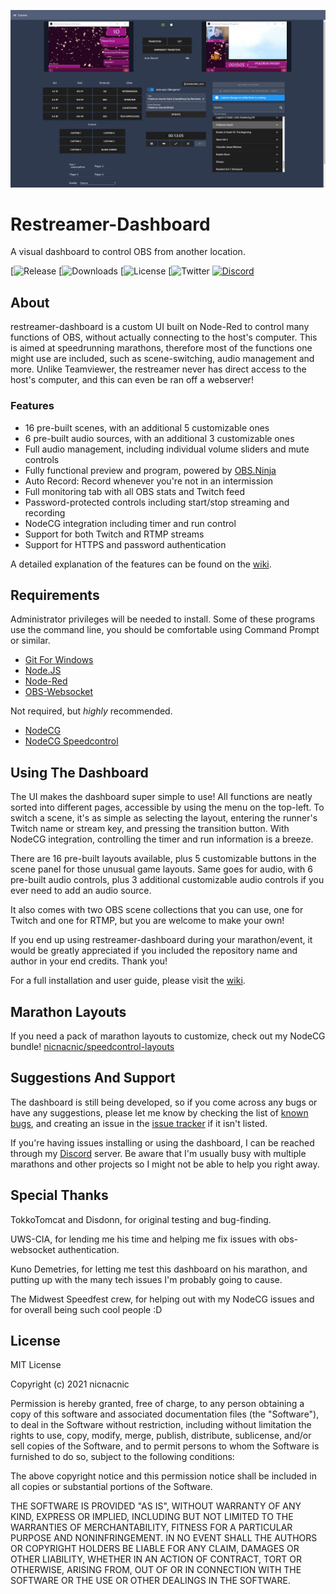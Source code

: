 ![](https://github.com/nicnacnic/restreamer-dashboard/blob/main/images/cover.png)

# Restreamer-Dashboard
A visual dashboard to control OBS from another location.

[![Release](https://img.shields.io/github/v/release/nicnacnic/restreamer-dashboard?label=Release)
[![Downloads](https://img.shields.io/github/downloads/nicnacnic/restreamer-dashboard/total?label=Downloads)
[![License](https://img.shields.io/github/license/nicnacnic/restreamer-dashboard?label=License)
[![Twitter](https://img.shields.io/twitter/follow/nicnacnic11?style=social)
[![Discord](https://img.shields.io/badge/-Join%20the%20Discord!-brightgreen?label=&logo=discord&logoColor=ffffff&color=7389D8&labelColor=6A7EC2)](https://discord.gg/A34Qpfe)

## About
restreamer-dashboard is a custom UI built on Node-Red to control many functions of OBS, without actually connecting to the host's computer. This is aimed at speedrunning marathons, therefore most of the functions one might use are included, such as scene-switching, audio management and more. Unlike Teamviewer, the restreamer never has direct access to the host's computer, and this can even be ran off a webserver!

### Features
- 16 pre-built scenes, with an additional 5 customizable ones
- 6 pre-built audio sources, with an additional 3 customizable ones
- Full audio management, including individual volume sliders and mute controls
- Fully functional preview and program, powered by [OBS.Ninja](https://obs.ninja/)
- Auto Record: Record whenever you're not in an intermission
- Full monitoring tab with all OBS stats and Twitch feed
- Password-protected controls including start/stop streaming and recording
- NodeCG integration including timer and run control
- Support for both Twitch and RTMP streams
- Support for HTTPS and password authentication

A detailed explanation of the features can be found on the [wiki](https://github.com/nicnacnic/restreamer-dashboard/wiki/Using-The-Dashboard).

## Requirements
Administrator privileges will be needed to install. Some of these programs use the command line, you should be comfortable using Command Prompt or similar.
- [Git For Windows](https://git-scm.com/downloads)
- [Node.JS](https://nodejs.org/en/)
- [Node-Red](https://nodered.org/docs/getting-started/local)
- [OBS-Websocket](https://github.com/Palakis/obs-websocket)

Not required, but _highly_ recommended.
- [NodeCG](https://github.com/nodecg/nodecg)
- [NodeCG Speedcontrol](https://github.com/speedcontrol/nodecg-speedcontrol)

## Using The Dashboard
The UI makes the dashboard super simple to use! All functions are neatly sorted into different pages, accessible by using the menu on the top-left.
To switch a scene, it's as simple as selecting the layout, entering the runner's Twitch name or stream key, and pressing the transition button. With NodeCG integration, controlling the timer and run information is a breeze. 

There are 16 pre-built layouts available, plus 5 customizable buttons in the scene panel for those unusual game layouts. Same goes for audio, with 6 pre-built audio controls, plus 3 additional customizable audio controls if you ever need to add an audio source.

It also comes with two OBS scene collections that you can use, one for Twitch and one for RTMP, but you are welcome to make your own!

If you end up using restreamer-dashboard during your marathon/event, it would be greatly appreciated if you included the repository name and author in your end credits. Thank you!

For a full installation and user guide, please visit the [wiki](https://github.com/nicnacnic/Restreamer-Dashboard/wiki).

## Marathon Layouts
If you need a pack of marathon layouts to customize, check out my NodeCG bundle! [nicnacnic/speedcontrol-layouts](https://github.com/nicnacnic/speedcontrol-layouts)

## Suggestions And Support
The dashboard is still being developed, so if you come across any bugs or have any suggestions, please let me know by checking the list of [known bugs](https://github.com/nicnacnic/Restreamer-Dashboard/wiki), and creating an issue in the [issue tracker](https://github.com/nicnacnic/Restreamer-Dashboard/issues) if it isn't listed.

If you're having issues installing or using the dashboard, I can be reached through my [Discord](https://discord.gg/A34Qpfe) server. Be aware that I'm usually busy with multiple marathons and other projects so I might not be able to help you right away.

## Special Thanks
TokkoTomcat and Disdonn, for original testing and bug-finding.

UWS-CIA, for lending me his time and helping me fix issues with obs-websocket authentication.

Kuno Demetries, for letting me test this dashboard on his marathon, and putting up with the many tech issues I'm probably going to cause.

The Midwest Speedfest crew, for helping out with my NodeCG issues and for overall being such cool people :D

## License
MIT License

Copyright (c) 2021 nicnacnic

Permission is hereby granted, free of charge, to any person obtaining a copy
of this software and associated documentation files (the "Software"), to deal
in the Software without restriction, including without limitation the rights
to use, copy, modify, merge, publish, distribute, sublicense, and/or sell
copies of the Software, and to permit persons to whom the Software is
furnished to do so, subject to the following conditions:

The above copyright notice and this permission notice shall be included in all
copies or substantial portions of the Software.

THE SOFTWARE IS PROVIDED "AS IS", WITHOUT WARRANTY OF ANY KIND, EXPRESS OR
IMPLIED, INCLUDING BUT NOT LIMITED TO THE WARRANTIES OF MERCHANTABILITY,
FITNESS FOR A PARTICULAR PURPOSE AND NONINFRINGEMENT. IN NO EVENT SHALL THE
AUTHORS OR COPYRIGHT HOLDERS BE LIABLE FOR ANY CLAIM, DAMAGES OR OTHER
LIABILITY, WHETHER IN AN ACTION OF CONTRACT, TORT OR OTHERWISE, ARISING FROM,
OUT OF OR IN CONNECTION WITH THE SOFTWARE OR THE USE OR OTHER DEALINGS IN THE
SOFTWARE.
